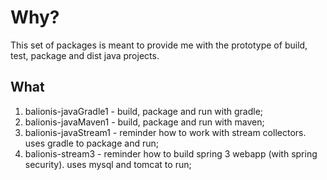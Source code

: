 # Why?

This set of packages is meant to provide me with the prototype of build, test, package and dist java projects.

## What

1. balionis-javaGradle1 - build, package and run with gradle;
2. balionis-javaMaven1 - build, package and run with maven;
3. balionis-javaStream1 - reminder how to work with stream collectors. uses gradle to package and run; 
4. balionis-stream3 - reminder how to build spring 3 webapp (with spring security). uses mysql and tomcat to run;
